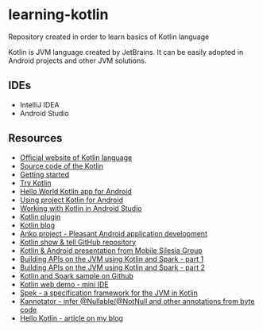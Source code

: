 # learning-kotlin
Repository created in order to learn basics of Kotlin language

Kotlin is JVM language created by JetBrains. It can be easily adopted in Android projects and other JVM solutions.

IDEs
----
- IntelliJ IDEA
- Android Studio

Resources
---------
- [Official website of Kotlin language](http://kotlinlang.org/)
- [Source code of the Kotlin](https://github.com/JetBrains/kotlin)
- [Getting started](http://kotlinlang.org/docs/tutorials/getting-started.html)
- [Try Kotlin](http://try.kotlinlang.org/)
- [Hello World Kotlin app for Android](https://github.com/pwittchen/HelloAndroidKotlin)
- [Using project Kotlin for Android](https://docs.google.com/document/d/1ReS3ep-hjxWA8kZi0YqDbEhCqTt29hG8P44aA9W0DM8/edit)
- [Working with Kotlin in Android Studio](http://blog.jetbrains.com/kotlin/2013/08/working-with-kotlin-in-android-studio/)
- [Kotlin plugin](https://plugins.jetbrains.com/plugin/6954?pr=idea)
- [Kotlin blog](http://blog.jetbrains.com/kotlin/)
- [Anko project - Pleasant Android application development](https://github.com/JetBrains/anko)
- [Kotlin show & tell GitHub repository](https://github.com/FutureProcessing/kotlin_showandtell)
- [Kotlin & Android presentation from Mobile Silesia Group](https://github.com/mobile-silesia-group/presentations/tree/master/3-kotlin-and-android)
- [Building APIs on the JVM using Kotlin and Spark - part 1](http://nordicapis.com/building-apis-on-the-jvm-using-kotlin-and-spark-part-1/)
- [Building APIs on the JVM using Kotlin and Spark - part 2](http://nordicapis.com/building-apis-on-the-jvm-using-kotlin-and-spark-part-2/)
- [Kotlin and Spark sample on Github](https://github.com/travisspencer/kotlin-spark-demo/)
- [Kotlin web demo - mini IDE](https://github.com/JetBrains/kotlin-web-demo)
- [Spek - a specification framework for the JVM in Kotlin](http://jetbrains.github.io/spek/)
- [Kannotator - infer @Nullable/@NotNull and other annotations from byte code](https://github.com/JetBrains/kannotator)
- [Hello Kotlin - article on my blog](http://blog.wittchen.biz.pl/hello-kotlin/)
